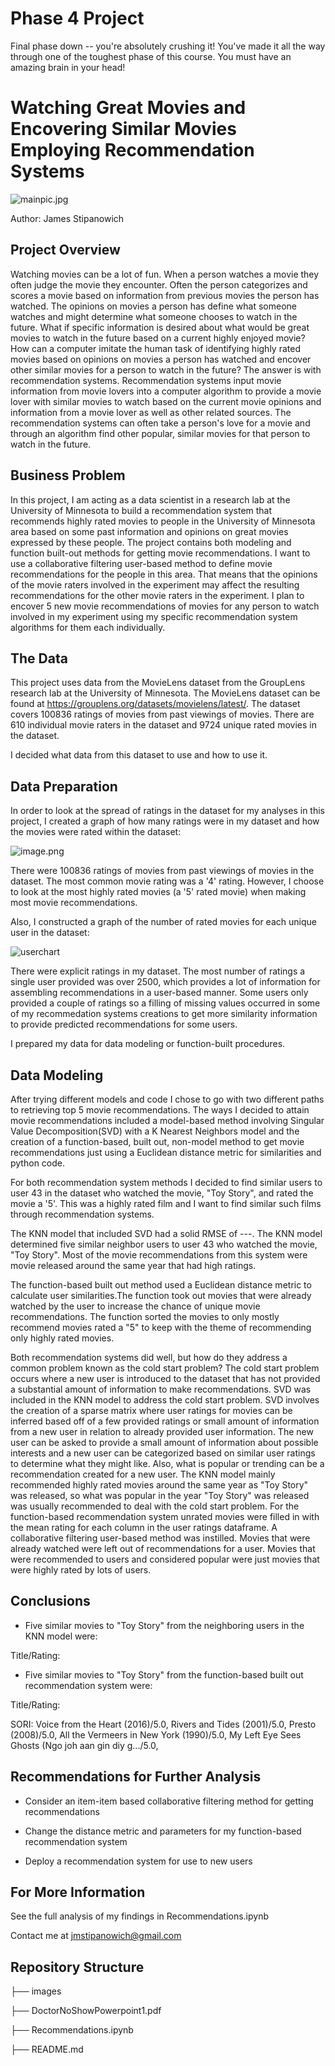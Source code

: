 # Phase 4 Project

Final phase down -- you're absolutely crushing it! You've made it all the way through one of the toughest phase of this course. You must have an amazing brain in your head!


# Watching Great Movies and Encovering Similar Movies Employing Recommendation Systems

![mainpic.jpg](images/10-Top-Videos-833x540.jpg)

Author: James Stipanowich

## Project Overview

Watching movies can be a lot of fun. When a person watches a movie they often judge the movie they encounter. Often the person categorizes and scores a movie based on information from previous movies the person has watched. The opinions on movies a person has define what someone watches and might determine what someone chooses to watch in the future. What if specific information is desired about what would be great movies to watch in the future based on a current highly enjoyed movie? How can a computer imitate the human task of identifying highly rated movies based on opinions on movies a person has watched and encover other similar movies for a person to watch in the future? The answer is with recommendation systems. Recommendation systems input movie information from movie lovers into a computer algorithm to provide a movie lover with similar movies to watch based on the current movie opinions and information from a movie lover as well as other related sources. The recommendation systems can often take a person's love for a movie and through an algorithm find other popular, similar movies for that person to watch in the future.


## Business Problem

In this project, I am acting as a data scientist in a research lab at the University of Minnesota to build a recommendation system that recommends highly rated movies to people in the University of Minnesota area based on some past information and opinions on great movies expressed by these people. The project contains both modeling and function built-out methods for getting movie recommendations. I want to use a collaborative filtering user-based method to define movie recommendations for the people in this area. That means that the opinions of the movie raters involved in the experiment may affect the resulting recommendations for the other movie raters in the experiment. I plan to encover 5 new movie recommendations of movies for any person to watch involved in my experiment using my specific recommendation system algorithms for them each individually.

## The Data

This project uses data from the MovieLens dataset from the GroupLens research lab at the University of Minnesota. The MovieLens dataset can be found at https://grouplens.org/datasets/movielens/latest/. The dataset covers 100836 ratings of movies from past viewings of movies. There are 610 individual movie raters in the dataset and 9724 unique rated movies in the dataset.

I decided what data from this dataset to use and how to use it. 

## Data Preparation

In order to look at the spread of ratings in the dataset for my analyses in this project, I created a graph of how many ratings were in my dataset and how the movies were rated within the dataset:

![image.png](images/ratingschart.png)

There were 100836 ratings of movies from past viewings of movies in the dataset. The most common movie rating was a '4' rating. However, I choose to look at the most highly rated movies (a '5' rated movie) when making most movie recommendations.

Also, I constructed a graph of the number of rated movies for each unique user in the dataset: 

![userchart](images/userchart.png)

There were explicit ratings in my dataset. The most number of ratings a single user provided was over 2500, which provides a lot of information for assembling recommendations in a user-based manner. Some users only provided a couple of ratings so a filling of missing values occurred in some of my recommedation systems creations to get more similarity information to provide predicted recommendations for some users.

I prepared my data for data modeling or function-built procedures.

## Data Modeling

After trying different models and code I chose to go with two different paths to retrieving top 5 movie recommendations. The ways I decided to attain movie recommendations included a model-based method involving Singular Value Decomposition(SVD) with a K Nearest Neighbors model and the creation of a function-based, built out, non-model method to get movie recommendations just using a Euclidean distance metric for similarities and python code.

For both recommendation system methods I decided to find similar users to user 43 in the dataset who watched the movie, "Toy Story", and rated the movie a '5'. This was a highly rated film and I want to find similar such films through recommendation systems.

The KNN model that included SVD had a solid RMSE of ---. The KNN model determined five similar neighbor users to user 43 who watched the movie, "Toy Story". Most of the movie recommendations from this system were movie released around the same year that had high ratings.

The function-based built out method used a Euclidean distance metric to calculate user similarities.The function took out movies that were already watched by the user to increase the chance of unique movie recommendations. The function sorted the movies to only mostly recommend movies rated a "5" to keep with the theme of recommending only highly rated movies.

Both recommendation systems did well, but how do they address a common problem known as the cold start problem? The cold start problem occurs where a new user is introduced to the dataset that has not provided a substantial amount of information to make recommendations. SVD was included in the KNN model to address the cold start problem. SVD involves the creation of a sparse matrix where user ratings for movies can be inferred based off of a few provided ratings or small amount of information from a new user in relation to already provided user information. The new user can be asked to provide a small amount of information about possible interests and a new user can be categorized based on similar user ratings to determine what they might like. Also, what is popular or trending can be a recommendation created for a new user. The KNN model mainly recommended highly rated movies around the same year as "Toy Story" was released, so what was popular in the year "Toy Story" was released was usually recommended to deal with the cold start problem. For the function-based recommendation system unrated movies were filled in with the mean rating for each column in the user ratings dataframe. A collaborative filtering user-based method was instilled. Movies that were already watched were left out of recommendations for a user. Movies that were recommended to users and considered popular were just movies that were highly rated by lots of users.

## Conclusions

- Five similar movies to "Toy Story" from the neighboring users in the KNN model were: 

Title/Rating:



- Five similar movies to "Toy Story" from the function-based built out recommendation system were:

Title/Rating:                                       
     
SORI: Voice from the Heart (2016)/5.0,
Rivers and Tides (2001)/5.0,
Presto (2008)/5.0,
All the Vermeers in New York (1990)/5.0,
My Left Eye Sees Ghosts (Ngo joh aan gin diy g.../5.0,

## Recommendations for Further Analysis

- Consider an item-item based collaborative filtering method for getting recommendations

- Change the distance metric and parameters for my function-based recommendation system

- Deploy a recommendation system for use to new users

## For More Information

See the full analysis of my findings in Recommendations.ipynb

Contact me at jmstipanowich@gmail.com

## Repository Structure

├── images

├── DoctorNoShowPowerpoint1.pdf

├── Recommendations.ipynb

├── README.md
